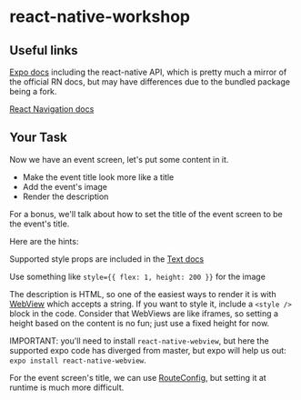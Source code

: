 # react-native-workshop

## Useful links

[Expo docs](https://docs.expo.io/versions/latest/) including the react-native API, which is pretty much a mirror of the official RN docs, but may have differences due to the bundled package being a fork.

[React Navigation docs](https://reactnavigation.org/docs/en/getting-started.html)

## Your Task

Now we have an event screen, let's put some content in it.

- Make the event title look more like a title
- Add the event's image
- Render the description

For a bonus, we'll talk about how to set the title of the event screen to be the event's title.

Here are the hints:

Supported style props are included in the [Text docs](https://docs.expo.io/versions/v36.0.0/react-native/text/#style)

Use something like `style={{ flex: 1, height: 200 }}` for the image

The description is HTML, so one of the easiest ways to render it is with [WebView](https://docs.expo.io/versions/v36.0.0/sdk/webview/) which accepts a string.  If you want to style it, include a `<style />` block in the code.  Consider that WebViews are like iframes, so setting a height based on the content is no fun; just use a fixed height for now.

IMPORTANT: you'll need to install `react-native-webview`, but here the supported expo code has diverged from master, but expo will help us out: `expo install react-native-webview`.


For the event screen's title, we can use [RouteConfig](https://reactnavigation.org/docs/en/stack-navigator.html#routeconfigs), but setting it at runtime is much more difficult.
